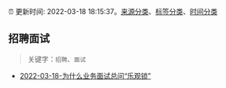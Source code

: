 :alarm_clock: 更新时间: 2022-03-18 18:15:37。[来源分类](../README.md)、[标签分类](../TAGS.md)、[时间分类](../TIMELINE.md)

## 招聘面试


> 关键字：`招聘`、`面试`



- [2022-03-18-为什么业务面试总问“乐观锁”](https://toutiao.io/k/2xvzsa2) 